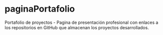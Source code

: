 # paginaPortafolio
Portafolio de proyectos - Pagina de presentación profesional con enlaces a los repositorios en GitHub que almacenan los proyectos desarrollados. 
